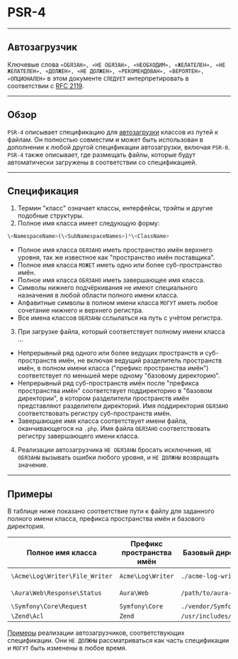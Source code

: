 # PSR-4
***
## Автозагрузчик
Ключевые слова `«ОБЯЗАН», «НЕ ОБЯЗАН», «НЕОБХОДИМ», «ЖЕЛАТЕЛЕН», «НЕ ЖЕЛАТЕЛЕН», «ДОЛЖЕН», «НЕ ДОЛЖЕН», «РЕКОМЕНДОВАН», «ВЕРОЯТЕН», «ОПЦИОНАЛЕН»` в этом документе `СЛЕДУЕТ` интерпретировать в соответствии с [RFC 2119](http://www.ietf.org/rfc/rfc2119.txt).
***
## Обзор
`PSR-4` описывает спецификацию для [автозагрузки](http://php.net/autoload) классов из путей к файлам. Он полностью совместим и может быть использован в дополнении к любой другой спецификации автозагрузки, включая `PSR-0`. `PSR-4` также описывает, где размещать файлы, которые будут автоматически загружены в соответствии со спецификацией.
***
## Спецификация
1. Термин "класс" означает классы, интерфейсы, трэйты и другие подобные структуры.  
2. Полное имя класса имеет следующую форму:
```php
\<NamespaceName>(\<SubNamespaceNames>)*\<ClassName>
```
- Полное имя класса `ОБЯЗАНО` иметь пространство имён верхнего уровня, так же известное как "пространство имён поставщика".
-  Полное имя класса `МОЖЕТ` иметь одно или более суб-пространство имён.
- Полное имя класса `ОБЯЗАНО` иметь завершающее имя класса.
- Символы нижнего подчёркивания не имеют специального назначения в любой области полного имени класса.
- Алфавитные символы в полном имени класса `МОГУТ` иметь любое сочетание нижнего и верхнего регистра.
- Все имена классов `ОБЯЗАНЫ` сслылаться на путь с учётом регистра.
3. При загрузке файла, который соответствует полному имени класса ...
- Непрерывный ряд одного или более ведущих пространств и суб-пространств имён, не включая ведущий разделитель пространств имён, в полном имени класса ("префикс пространства имён") соответствует по меньшей мере одному "базовому директорию".
- Непрерывный ряд суб-пространств имён после "префикса пространства имён" соответствует поддиректорию в "базовом директории", в котором разделители пространств имён представляют разделители директорий. Имя поддиректория `ОБЯЗАНО` соответствовать регистру суб-пространств имён.
- Завершающее имя класса соответствует имени файла, оканчивающегося на `.php`. Имя файла `ОБЯЗАНО` соответствовать регистру завершающего имени класса.        
4. Реализации автозагрузчика `НЕ ОБЯЗАНЫ` бросать исключения, `НЕ ОБЯЗАНЫ` вызывать ошибки любого уровня, и `НЕ ДОЛЖНЫ` возвращать значение.
***
## Примеры
В таблице ниже показано соответствие пути к файлу для заданного полного имени класса, префикса пространства имён и базового директория.

| Полное имя класса              | Префикс пространства имён | Базовый директорий       | Путь к файлу                                |
| ------------------------------ | ------------------------- | ------------------------ | ------------------------------------------- |
| `\Acme\Log\Writer\File_Writer` | `Acme\Log\Writer`         | `./acme-log-writer/lib/` | `./acme-log-writer/lib/File_Writer.php`     |
| `\Aura\Web\Response\Status`    | `Aura\Web`                | `/path/to/aura-web/src/` | `/path/to/aura-web/src/Response/Status.php` |
| `\Symfony\Core\Request`        | `Symfony\Core`            | `./vendor/Symfony/Core/` | `./vendor/Symfony/Core/Request.php`         |
| `\Zend\Acl`                    | `Zend`                    | `/usr/includes/Zend/`    | `/usr/includes/Zend/Acl.php`                |

[Примеры](https://github.com/php-fig/fig-standards/blob/master/accepted/PSR-4-autoloader-examples.md) реализации автозагрузчиков, соответствующих спецификации. Они `НЕ ДОЛЖНЫ` рассматриваться как часть спецификации и `МОГУТ` быть изменены в любое время.